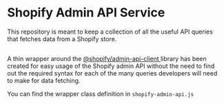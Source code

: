 # Shopify Admin API Service
This repository is meant to keep a collection of all the useful API queries that fetches data from a Shopify store.

## 
A thin wrapper around the [@shopify/admin-api-client
](https://www.npmjs.com/package/@shopify/admin-api-client) library has been created for easy usage of the Shopify admin API without the need to find out the required syntax for each of the many queries developers will need to make for data fetching.

You can find the wrapper class definition in `shopify-admin-api.js`
